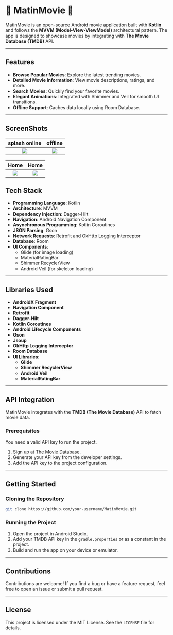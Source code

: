 # 📱 MatinMovie 💚

MatinMovie is an open-source Android movie application built with **Kotlin** and follows the **MVVM (Model-View-ViewModel)** architectural pattern. The app is designed to showcase movies by integrating with **The Movie Database (TMDB)** API.

---

## Features

- **Browse Popular Movies**: Explore the latest trending movies.
- **Detailed Movie Information**: View movie descriptions, ratings, and more.
- **Search Movies**: Quickly find your favorite movies.
- **Elegant Animations**: Integrated with Shimmer and Veil for smooth UI transitions.
- **Offline Support**: Caches data locally using Room Database.

---

## ScreenShots





  splash online           | offline      | 
:-------------------------:|   :-------------------------:|
<img src="https://s8.uupload.ir/files/screenshot_2024-12-23-22-46-59-726_ir.matin.matinfilm_8scs.jpg">| <img src="https://s8.uupload.ir/files/screenshot_2024-12-23-22-47-19-932_ir.matin.matinfilm_min9.jpg"> |

Home                    | Home |
:-------------------------:|:-------------------------:|
  <img src="https://s8.uupload.ir/files/screenshot_2024-12-23-22-48-08-263_ir.matin.matinfilm_20gz.jpg">| <img src="https://s8.uupload.ir/files/screenshot_2024-12-23-22-47-19-932_ir.matin.matinfilm_min9.jpg">| 
  



## Tech Stack

- **Programming Language**: Kotlin
- **Architecture**: MVVM
- **Dependency Injection**: Dagger-Hilt
- **Navigation**: Android Navigation Component
- **Asynchronous Programming**: Kotlin Coroutines
- **JSON Parsing**: Gson
- **Network Requests**: Retrofit and OkHttp Logging Interceptor
- **Database**: Room
- **UI Components**:
  - Glide (for image loading)
  - MaterialRatingBar
  - Shimmer RecyclerView
  - Android Veil (for skeleton loading)

---

## Libraries Used

- **AndroidX Fragment**
- **Navigation Component**
- **Retrofit**
- **Dagger-Hilt**
- **Kotlin Coroutines**
- **Android Lifecycle Components**
- **Gson**
- **Jsoup**
- **OkHttp Logging Interceptor**
- **Room Database**
- **UI Libraries**:
  - **Glide**
  - **Shimmer RecyclerView**
  - **Android Veil**
  - **MaterialRatingBar**

---

## API Integration

MatinMovie integrates with the **TMDB (The Movie Database)** API to fetch movie data.

### Prerequisites

You need a valid API key to run the project.

1. Sign up at [The Movie Database](https://www.themoviedb.org/).
2. Generate your API key from the developer settings.
3. Add the API key to the project configuration.

---

## Getting Started

### Cloning the Repository

```bash
git clone https://github.com/your-username/MatinMovie.git
```

### Running the Project

1. Open the project in Android Studio.
2. Add your TMDB API key in the `gradle.properties` or as a constant in the project.
3. Build and run the app on your device or emulator.

---

## Contributions

Contributions are welcome! If you find a bug or have a feature request, feel free to open an issue or submit a pull request.

---

## License

This project is licensed under the MIT License. See the `LICENSE` file for details.

